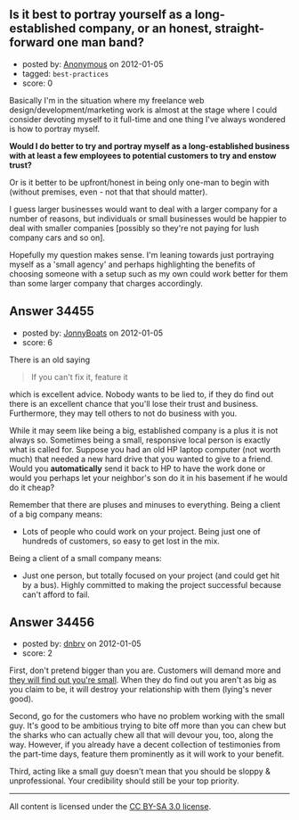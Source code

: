 ## Is it best to portray yourself as a long-established company, or an honest, straight-forward one man band?

- posted by: [Anonymous](https://stackexchange.com/users/-1/11482-anonymous) on 2012-01-05
- tagged: `best-practices`
- score: 0

Basically I'm in the situation where my freelance web design/development/marketing work is almost at the stage where I could consider devoting myself to it full-time and one thing I've always wondered is how to portray myself.

**Would I do better to try and portray myself as a long-established business with at least a few employees to potential customers to try and enstow trust?**

Or is it better to be upfront/honest in being only one-man to begin with (without premises, even - not that that should matter).

I guess larger businesses would want to deal with a larger company for a number of reasons, but individuals or small businesses would be happier to deal with smaller companies [possibly so they're not paying for lush company cars and so on].

Hopefully my question makes sense. I'm leaning towards just portraying myself as a 'small agency' and perhaps highlighting the benefits of choosing someone with a setup such as my own could work better for them than some larger company that charges accordingly.


## Answer 34455

- posted by: [JonnyBoats](https://stackexchange.com/users/-1/3100-jonnyboats) on 2012-01-05
- score: 6

There is an old saying

> If you can't fix it, feature it

which is excellent advice. Nobody wants to be lied to, if they do find out there is an excellent chance that you'll lose their trust and business. Furthermore, they may tell others to not do business with you.

While it may seem like being a big, established company is a plus it is not always so. Sometimes being a small, responsive local person is exactly what is called for. Suppose you had an old HP laptop computer (not worth much) that needed a new hard drive that you wanted to give to a friend. Would you **automatically** send it back to HP to have the work done or would you perhaps let your neighbor's son do it in his basement if he would do it cheap?

Remember that there are pluses and minuses to everything. Being a client of a big company means:

 - Lots of people who could work on your project. Being just one of
   hundreds of customers, so easy to get lost in the mix.

Being a client of a small company means:

 - Just one person, but totally focused on your project (and could get
   hit by a bus). Highly committed to making the project successful
   because can't afford to fail.


## Answer 34456

- posted by: [dnbrv](https://stackexchange.com/users/-1/15284-dnbrv) on 2012-01-05
- score: 2

First, don't pretend bigger than you are. Customers will demand more and [they will find out you're small](http://blog.asmartbear.com/how-to-get-customers-who-love-you-even-when-you-screw-up.html). When they do find out you aren't as big as you claim to be, it will destroy your relationship with them (lying's never good).

Second, go for the customers who have no problem working with the small guy. It's good to be ambitious trying to bite off more than you can chew but the sharks who can actually chew all that will devour you, too, along the way. However, if you already have a decent collection of testimonies from the part-time days, feature them prominently as it will work to your benefit.

Third, acting like a small guy doesn't mean that you should be sloppy & unprofessional. Your credibility should still be your top priority.



---

All content is licensed under the [CC BY-SA 3.0 license](https://creativecommons.org/licenses/by-sa/3.0/).
